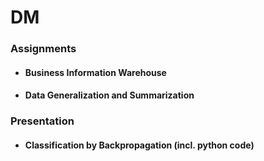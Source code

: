 # DM

### Assignments
 - #### Business Information Warehouse
 - #### Data Generalization and Summarization

### Presentation
 - #### Classification by Backpropagation (incl. python code)

